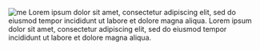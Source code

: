 
![me](https://github.com/user-attachments/assets/60436fc8-1f4c-4970-8cb2-ec8e5cd8811a)
Lorem ipsum dolor sit amet, consectetur adipiscing elit, sed do eiusmod tempor incididunt ut labore et dolore magna aliqua. Lorem ipsum dolor sit amet, consectetur adipiscing elit, sed do eiusmod tempor incididunt ut labore et dolore magna aliqua.

